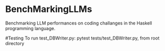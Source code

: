 # BenchMarkingLLMs
Benchmarking LLM performances on coding challanges in the Haskell programming language. 


#Testing
To run test_DBWriter.py: pytest tests/test_DBWriter.py, from root directory